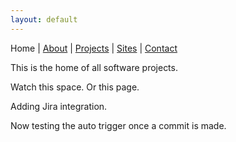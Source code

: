 ```yaml
---
layout: default
---
```

Home | [About](./about.md)</details> | [Projects](./projects.md) | [Sites](./sites.md) | [Contact](./contact.md)

This is the home of all software projects.

Watch this space. Or this page.

Adding Jira integration.

Now testing the auto trigger once a commit is made.
